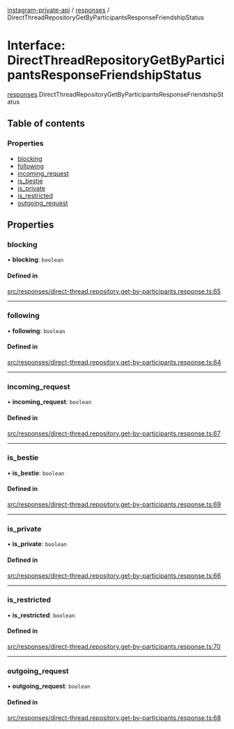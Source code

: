 [instagram-private-api](../../README.md) / [responses](../../modules/responses.md) / DirectThreadRepositoryGetByParticipantsResponseFriendshipStatus

# Interface: DirectThreadRepositoryGetByParticipantsResponseFriendshipStatus

[responses](../../modules/responses.md).DirectThreadRepositoryGetByParticipantsResponseFriendshipStatus

## Table of contents

### Properties

- [blocking](DirectThreadRepositoryGetByParticipantsResponseFriendshipStatus.md#blocking)
- [following](DirectThreadRepositoryGetByParticipantsResponseFriendshipStatus.md#following)
- [incoming\_request](DirectThreadRepositoryGetByParticipantsResponseFriendshipStatus.md#incoming_request)
- [is\_bestie](DirectThreadRepositoryGetByParticipantsResponseFriendshipStatus.md#is_bestie)
- [is\_private](DirectThreadRepositoryGetByParticipantsResponseFriendshipStatus.md#is_private)
- [is\_restricted](DirectThreadRepositoryGetByParticipantsResponseFriendshipStatus.md#is_restricted)
- [outgoing\_request](DirectThreadRepositoryGetByParticipantsResponseFriendshipStatus.md#outgoing_request)

## Properties

### blocking

• **blocking**: `boolean`

#### Defined in

[src/responses/direct-thread.repository.get-by-participants.response.ts:65](https://github.com/Nerixyz/instagram-private-api/blob/4971f34/src/responses/direct-thread.repository.get-by-participants.response.ts#L65)

___

### following

• **following**: `boolean`

#### Defined in

[src/responses/direct-thread.repository.get-by-participants.response.ts:64](https://github.com/Nerixyz/instagram-private-api/blob/4971f34/src/responses/direct-thread.repository.get-by-participants.response.ts#L64)

___

### incoming\_request

• **incoming\_request**: `boolean`

#### Defined in

[src/responses/direct-thread.repository.get-by-participants.response.ts:67](https://github.com/Nerixyz/instagram-private-api/blob/4971f34/src/responses/direct-thread.repository.get-by-participants.response.ts#L67)

___

### is\_bestie

• **is\_bestie**: `boolean`

#### Defined in

[src/responses/direct-thread.repository.get-by-participants.response.ts:69](https://github.com/Nerixyz/instagram-private-api/blob/4971f34/src/responses/direct-thread.repository.get-by-participants.response.ts#L69)

___

### is\_private

• **is\_private**: `boolean`

#### Defined in

[src/responses/direct-thread.repository.get-by-participants.response.ts:66](https://github.com/Nerixyz/instagram-private-api/blob/4971f34/src/responses/direct-thread.repository.get-by-participants.response.ts#L66)

___

### is\_restricted

• **is\_restricted**: `boolean`

#### Defined in

[src/responses/direct-thread.repository.get-by-participants.response.ts:70](https://github.com/Nerixyz/instagram-private-api/blob/4971f34/src/responses/direct-thread.repository.get-by-participants.response.ts#L70)

___

### outgoing\_request

• **outgoing\_request**: `boolean`

#### Defined in

[src/responses/direct-thread.repository.get-by-participants.response.ts:68](https://github.com/Nerixyz/instagram-private-api/blob/4971f34/src/responses/direct-thread.repository.get-by-participants.response.ts#L68)
